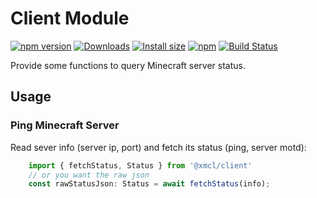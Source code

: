# Client Module

[![npm version](https://img.shields.io/npm/v/@xmcl/client.svg)](https://www.npmjs.com/package/@xmcl/client)
[![Downloads](https://img.shields.io/npm/dm/@xmcl/client.svg)](https://npmjs.com/@xmcl/client)
[![Install size](https://packagephobia.now.sh/badge?p=@xmcl/client)](https://packagephobia.now.sh/result?p=@xmcl/client)
[![npm](https://img.shields.io/npm/l/@xmcl/minecraft-launcher-core.svg)](https://github.com/voxelum/minecraft-launcher-core-node/blob/master/LICENSE)
[![Build Status](https://github.com/voxelum/minecraft-launcher-core-node/workflows/Build/badge.svg)](https://github.com/Voxelum/minecraft-launcher-core-node/actions?query=workflow%3ABuild)

Provide some functions to query Minecraft server status.

## Usage

### Ping Minecraft Server  

Read sever info (server ip, port) and fetch its status (ping, server motd):

```ts
    import { fetchStatus, Status } from '@xmcl/client'
    // or you want the raw json
    const rawStatusJson: Status = await fetchStatus(info);
```
